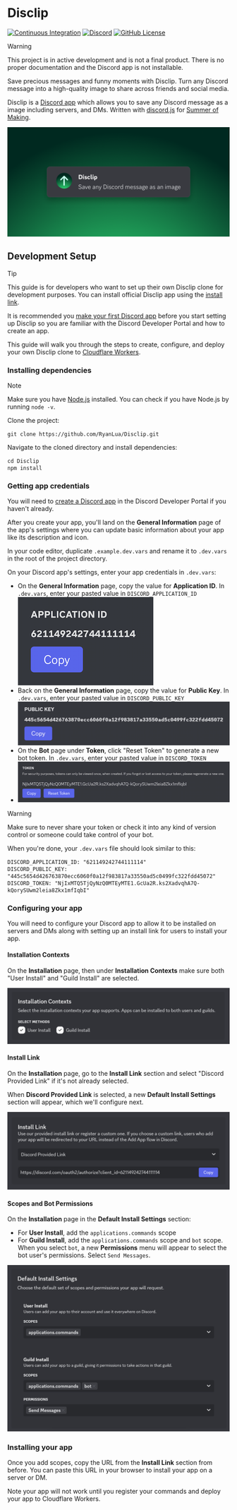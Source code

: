 # Disclip

[![Continuous Integration](https://github.com/RyanLua/Disclip/actions/workflows/ci.yaml/badge.svg)](https://github.com/RyanLua/Disclip/actions/workflows/ci.yaml)
[![Discord](https://discord.com/api/guilds/1387009688641732639/widget.png)](https://discord.com/invite/KYcCPPjF)
[![GitHub License](https://img.shields.io/github/license/RyanLua/Disclip)](https://github.com/RyanLua/Disclip?tab=MIT-1-ov-file#readme)

> [!WARNING]
> This project is in active development and is not a final product. There is no proper documentation and the Discord app is not installable.

Save precious messages and funny moments with Disclip. Turn any Discord message into a high-quality image to share across friends and social media.

Disclip is a [Discord app](https://support-apps.discord.com/hc/en-us/articles/26577510840087) which allows you to save any Discord message as a image including servers, and DMs. Written with [discord.js](https://discord.js.org/) for [Summer of Making](https://summer.hackclub.com/).

![Example of clipped message using Disclip](assets/message.png)

## Development Setup

> [!TIP]
> This guide is for developers who want to set up their own Disclip clone for development purposes. You can install official Disclip app using the [install link](https://discord.com/oauth2/authorize?client_id=621149242744111114).

It is recommended you [make your first Discord app](https://discord.com/developers/docs/quick-start/getting-started) before you start setting up Disclip so you are familiar with the Discord Developer Portal and how to create an app.

This guide will walk you through the steps to create, configure, and deploy your own Disclip clone to [Cloudflare Workers](https://workers.cloudflare.com/).

### Installing dependencies

> [!NOTE]
> Make sure you have [Node.js](https://nodejs.org/en/download) installed. You can check if you have Node.js by running `node -v`.

Clone the project:

```console
git clone https://github.com/RyanLua/Disclip.git
```

Navigate to the cloned directory and install dependencies:

```console
cd Disclip
npm install
```

### Getting app credentials

You will need to [create a Discord app](https://discord.com/developers/applications?new_application=true) in the Discord Developer Portal if you haven't already.

After you create your app, you'll land on the **General Information** page of the app's settings where you can update basic information about your app like its description and icon.

In your code editor, duplicate `.example.dev.vars` and rename it to `.dev.vars` in the root of the project directory.

On your Discord app's settings, enter your app credentials in `.dev.vars`:

- On the **General Information** page, copy the value for **Application ID**. In `.dev.vars`, enter your pasted value in `DISCORD_APPLICATION_ID`
  ![Application ID on General Information page in App Settings](assets/application-id.png)
- Back on the **General Information** page, copy the value for **Public Key**. In `.dev.vars`, enter your pasted value in `DISCORD_PUBLIC_KEY`
  ![Public Key on General Information page in App Settings](assets/public-key.png)
- On the **Bot** page under **Token**, click "Reset Token" to generate a new bot token. In `.dev.vars`, enter your pasted value in `DISCORD_TOKEN`
- ![Token on Bot page in App Settings](assets/token.png)

> [!WARNING]
> Make sure to never share your token or check it into any kind of version control or someone could take control of your bot.

When you're done, your `.dev.vars` file should look similar to this:

```dotenv
DISCORD_APPLICATION_ID: "621149242744111114"
DISCORD_PUBLIC_KEY: "445c5654d426763870ecc6060f0a12f983817a33550ad5c0499fc322fdd45072"
DISCORD_TOKEN: "NjIxMTQ5TjQyNzQ0MTEyMTE1.GcUa2R.ks2XadvqhA7Q-kQorySUwm2leia8Zkx1mfIqbI"
```

### Configuring your app

You will need to configure your Discord app to allow it to be installed on servers and DMs along with setting up an install link for users to install your app.

#### Installation Contexts

On the **Installation** page, then under **Installation Contexts** make sure both "User Install" and "Guild Install" are selected.

![Installation contexts section on Installation page in App Settings](assets/installation-contexts.png)

#### Install Link

On the **Installation** page, go to the **Install Link** section and select "Discord Provided Link" if it's not already selected.

When **Discord Provided Link** is selected, a new **Default Install Settings** section will appear, which we'll configure next.

![Install link section on Installation page in App Settings](assets/install-link.png)

#### Scopes and Bot Permissions

On the **Installation** page in the **Default Install Settings** section:

- For **User Install**, add the `applications.commands` scope
- For **Guild Install**, add the `applications.commands` scope and `bot` scope. When you select `bot`, a new **Permissions** menu will appear to select the bot user's permissions. Select `Send Messages`.

![Default Install Settings on Installation page in App Settings](assets/default-install-settings.png)

### Installing your app

Once you add scopes, copy the URL from the **Install Link** section from before. You can paste this URL in your browser to install your app on a server or DM.

Note your app will not work until you register your commands and deploy your app to Cloudflare Workers.
